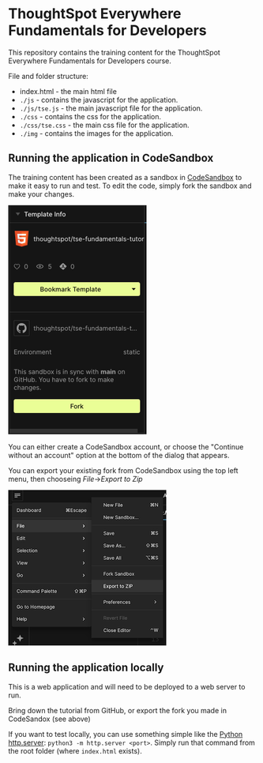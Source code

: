 # ThoughtSpot Everywhere Fundamentals for Developers

This repository contains the training content for the ThoughtSpot Everywhere Fundamentals for Developers course.

File and folder structure:

* index.html - the main html file
* `./js` - contains the javascript for the application.
* `./js/tse.js` - the main javascript file for the application.
* `./css` - contains the css for the application.
* `./css/tse.css` - the main css file for the application.
* `./img` - contains the images for the application.

## Running the application in CodeSandbox

The training content has been created as a sandbox in <a href="https://codesandbox.io/s/github/thoughtspot/tse-fundamentals-tutorial?file=/index.html" target="_blank">CodeSandbox</a> to make it easy to run and test. To edit the code, simply fork the sandbox and make your changes.

![codesandbox-fork](img/codesandbox-fork.png)

You can either create a CodeSandbox account, or choose the "Continue without an account" option at the bottom of the dialog that appears.

You can export your existing fork from CodeSandbox using the top left menu, then chooseing *File*->*Export to Zip*

![codesandbox-export](img/codesandbox-save-to-zip.png)


## Running the application locally

This is a web application and will need to be deployed to a web server to run.  

Bring down the tutorial from GitHub, or export the fork you made in CodeSandox (see above)

If you want to test locally, you can use something simple like the [Python http.server](https://docs.python.org/3/library/http.server.html):  `python3 -m http.server <port>`.  Simply run that command from the root folder (where `index.html` exists).  
